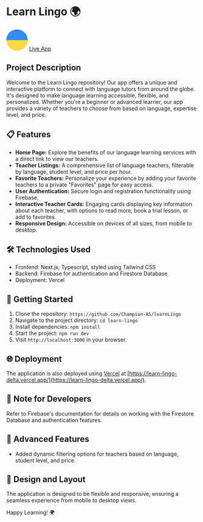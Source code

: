 # Learn Lingo 🌍

![LearnLingo](/public/images/header/logo.svg) [Live App](https://learn-lingo-beta.vercel.app/)

## Project Description

Welcome to the Learn Lingo repository! Our app offers a unique and interactive platform to
connect with language tutors from around the globe. It's designed to make language learning
accessible, flexible, and personalized. Whether you're a beginner or advanced learner, our app
provides a variety of teachers to choose from based on language, expertise level, and price.

## 📋 Features

- **Home Page:** Explore the benefits of our language learning services with a direct link to view
  our teachers.
- **Teacher Listings:** A comprehensive list of language teachers, filterable by language, student
  level, and price per hour.
- **Favorite Teachers:** Personalize your experience by adding your favorite teachers to a private
  "Favorites" page for easy access.
- **User Authentication:** Secure login and registration functionality using Firebase.
- **Interactive Teacher Cards:** Engaging cards displaying key information about each teacher, with
  options to read more, book a trial lesson, or add to favorites.
- **Responsive Design:** Accessible on devices of all sizes, from mobile to desktop.

## 🛠️ Technologies Used

- Frontend: Next.js, Typescript, styled using Tailwind CSS
- Backend: Firebase for authentication and Firestore Database
- Deployment: Vercel

## 🚀 Getting Started

1. Clone the repository: `https://github.com/Champion-AS/learnLingo`
2. Navigate to the project directory: `cd learn-lingo`
3. Install dependencies: `npm install`
4. Start the project: `npm run dev`
5. Visit `http://localhost:3000` in your browser.

## 🌐 Deployment

The application is also deployed using [Vercel](https://vercel.com/) at
[https://learn-lingo-delta.vercel.app/](https://learn-lingo-delta.vercel.app/).

## 📝 Note for Developers

Refer to Firebase's documentation for details on working with the Firestore Database and
authentication features.

## 🌟 Advanced Features

- Added dynamic filtering options for teachers based on language, student level, and price.

## 📐 Design and Layout

The application is designed to be flexible and responsive, ensuring a seamless experience from
mobile to desktop views.

Happy Learning! 🌍
